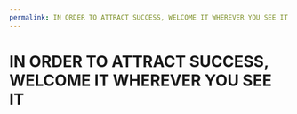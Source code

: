 ```yaml
---
permalink: IN ORDER TO ATTRACT SUCCESS, WELCOME IT WHEREVER YOU SEE IT
---
```

# IN ORDER TO ATTRACT SUCCESS, WELCOME IT WHEREVER YOU SEE IT